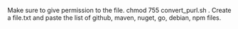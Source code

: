 Make sure to give permission to the file. chmod 755 convert_purl.sh . Create a file.txt and paste the list of github, maven, nuget, go, debian, npm files. 
